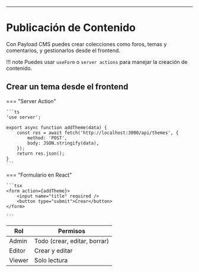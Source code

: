 
---

# Publicación de Contenido

Con Payload CMS puedes crear colecciones como foros, temas y comentarios, y gestionarlos desde el frontend.

!!! note
    Puedes usar `useForm` o `server actions` para manejar la creación de contenido.

## Crear un tema desde el frontend

=== "Server Action"

    ```ts
    'use server';

    export async function addTheme(data) {
        const res = await fetch('http://localhost:3000/api/themes', {
            method: 'POST',
            body: JSON.stringify(data),
        });
        return res.json();
    }
    ```
=== "Formulario en React"

    ```tsx
    <form action={addTheme}>
        <input name="title" required />
        <button type="submit">Crear</button>
    </form>

    ```

| Rol    | Permisos                     |
|--------|------------------------------|
| Admin  | Todo (crear, editar, borrar) |
| Editor | Crear y editar               |
| Viewer | Solo lectura                 |
